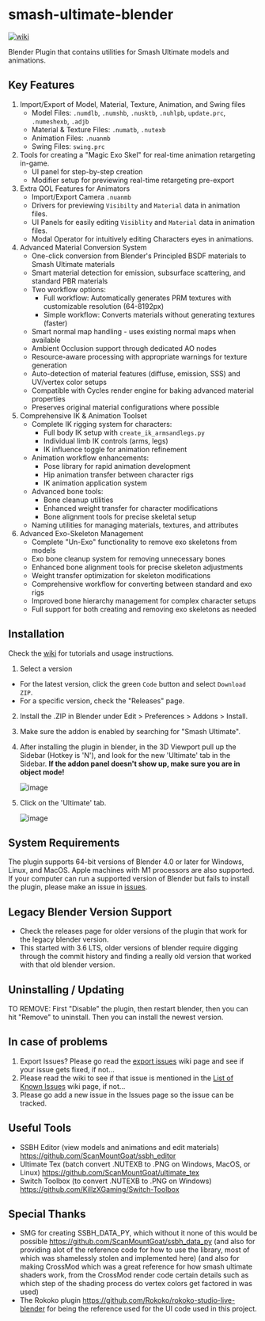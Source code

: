 # smash-ultimate-blender 
[![wiki](https://img.shields.io/badge/wiki-guide-success)](https://github.com/ssbucarlos/smash-ultimate-blender/wiki)

Blender Plugin that contains utilities for Smash Ultimate models and animations.

## Key Features
1. Import/Export of Model, Material, Texture, Animation, and Swing files
   - Model Files: `.numdlb`, `.numshb`, `.nusktb`, `.nuhlpb`, `update.prc`, `.numeshexb`, `.adjb`
   - Material & Texture Files: `.numatb`, `.nutexb`
   - Animation Files: `.nuanmb` 
   - Swing Files: `swing.prc`
2. Tools for creating a "Magic Exo Skel" for real-time animation retargeting in-game.
   - UI panel for step-by-step creation
   - Modifier setup for previewing real-time retargeting pre-export
3. Extra QOL Features for Animators
   - Import/Export Camera `.nuanmb`
   - Drivers for previewing `Visibilty` and `Material` data in animation files.
   - UI Panels for easily editing `Visiblity` and `Material` data in animation files.
   - Modal Operator for intuitively editing Characters eyes in animations.
4. Advanced Material Conversion System
   - One-click conversion from Blender's Principled BSDF materials to Smash Ultimate materials
   - Smart material detection for emission, subsurface scattering, and standard PBR materials
   - Two workflow options:
     - Full workflow: Automatically generates PRM textures with customizable resolution (64-8192px)
     - Simple workflow: Converts materials without generating textures (faster)
   - Smart normal map handling - uses existing normal maps when available
   - Ambient Occlusion support through dedicated AO nodes
   - Resource-aware processing with appropriate warnings for texture generation
   - Auto-detection of material features (diffuse, emission, SSS) and UV/vertex color setups
   - Compatible with Cycles render engine for baking advanced material properties
   - Preserves original material configurations where possible
5. Comprehensive IK & Animation Toolset
   - Complete IK rigging system for characters:
     - Full body IK setup with `create_ik_armsandlegs.py`
     - Individual limb IK controls (arms, legs)
     - IK influence toggle for animation refinement
   - Animation workflow enhancements:
     - Pose library for rapid animation development
     - Hip animation transfer between character rigs
     - IK animation application system
   - Advanced bone tools:
     - Bone cleanup utilities
     - Enhanced weight transfer for character modifications
     - Bone alignment tools for precise skeletal setup
   - Naming utilities for managing materials, textures, and attributes
6. Advanced Exo-Skeleton Management
   - Complete "Un-Exo" functionality to remove exo skeletons from models
   - Exo bone cleanup system for removing unnecessary bones
   - Enhanced bone alignment tools for precise skeleton adjustments
   - Weight transfer optimization for skeleton modifications
   - Comprehensive workflow for converting between standard and exo rigs
   - Improved bone hierarchy management for complex character setups
   - Full support for both creating and removing exo skeletons as needed

## Installation
Check the [wiki](https://github.com/ssbucarlos/smash-ultimate-blender/wiki) for tutorials and usage instructions. 
1. Select a version
  - For the latest version, click the green `Code` button and select `Download ZIP`.
  - For a specific version, check the "Releases" page.
2. Install the .ZIP in Blender under Edit > Preferences > Addons > Install. 
3. Make sure the addon is enabled by searching for "Smash Ultimate".
4. After installing the plugin in blender, in the 3D Viewport pull up the Sidebar (Hotkey is 'N'), and look for the new 'Ultimate' tab in the Sidebar. **If the addon panel doesn't show up, make sure you are in object mode!**

    ![image](https://user-images.githubusercontent.com/77519735/131579719-3bf859ac-40ad-4661-8b4c-0d0d0e34da8a.png)
5. Click on the 'Ultimate' tab.

    ![image](https://github.com/ssbucarlos/smash-ultimate-blender/assets/77519735/b9fab746-2ddf-45f8-8cec-4351993219d5)



## System Requirements
The plugin supports 64-bit versions of Blender 4.0 or later for Windows, Linux, and MacOS. Apple machines with M1 processors are also supported.
If your computer can run a supported version of Blender but fails to install the plugin, please make an issue in [issues](https://github.com/ssbucarlos/smash-ultimate-blender/issues).

## Legacy Blender Version Support
* Check the releases page for older versions of the plugin that work for the legacy blender version.
* This started with 3.6 LTS, older versions of blender require digging through the commit history and finding a really old version that worked with that old blender version.

## Uninstalling / Updating
TO REMOVE: First "Disable" the plugin, then restart blender, then you can hit "Remove" to uninstall. Then you can install the newest version.

## In case of problems
1. Export Issues? Please go read the [export issues](https://github.com/ssbucarlos/smash-ultimate-blender/wiki/Read-this-if-you-have-export-issues.-Or-want-to-avoid-Export-Issues) wiki page and see if your issue gets fixed, if not...
2. Please read the wiki to see if that issue is mentioned in the [List of Known Issues](https://github.com/ssbucarlos/smash-ultimate-blender/wiki/Known-Blender-Issues) wiki page, if not...
3. Please go add a new issue in the Issues page so the issue can be tracked.

## Useful Tools
* SSBH Editor (view models and animations and edit materials) https://github.com/ScanMountGoat/ssbh_editor
* Ultimate Tex (batch convert .NUTEXB to .PNG on Windows, MacOS, or Linux) https://github.com/ScanMountGoat/ultimate_tex
* Switch Toolbox (to convert .NUTEXB to .PNG on Windows) https://github.com/KillzXGaming/Switch-Toolbox

## Special Thanks
* SMG for creating SSBH_DATA_PY, which without it none of this would be possible https://github.com/ScanMountGoat/ssbh_data_py
(and also for providing alot of the reference code for how to use the library, most of which was shamelessly stolen and implemented here)
(and also for making CrossMod which was a great reference for how smash ultimate shaders work, from the CrossMod render code certain details such as which step of the shading process do vertex colors get factored in was used)
* The Rokoko plugin https://github.com/Rokoko/rokoko-studio-live-blender for being the reference used for the UI code used in this project.
